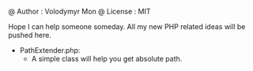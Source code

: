 @ Author  : Volodymyr Mon
@ License : MIT

Hope I can help someone someday.
All my new PHP related ideas will be pushed here.

- PathExtender.php:
  - A simple class will help you get absolute path.